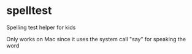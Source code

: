 spelltest
=========

Spelling test helper for kids

Only works on Mac since it uses the system call "say" for speaking the word
